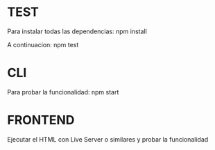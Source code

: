 # TEST

Para instalar todas las dependencias:
npm install 

A continuacion:
npm test

# CLI
Para probar la funcionalidad:
npm start 

# FRONTEND

Ejecutar el HTML con Live Server o similares y probar la funcionalidad